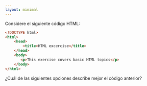 ```yaml
---
layout: minimal 
---
```


<!-- Consider the following HTML code: -->
Considere el siguiente código HTML:

```html
<!DOCTYPE html>
<html>
    <head>
        <title>HTML excercise</title>
    </head>
    <body>
       <p>This exercise covers basic HTML topics</p>
    </body>
</html>
```

<!-- Which of following choices best describes the code above? -->
¿Cuál de las siguientes opciones describe mejor el código anterior?